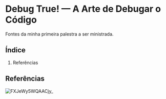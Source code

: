# Debug True! — A Arte de Debugar o Código

Fontes da minha primeira palestra a ser ministrada.

## Índice

1. Referências

## Referências
![FXJeWy5WQAACjy_](https://user-images.githubusercontent.com/41749399/178039886-23729af5-768b-478b-b6de-659d5fcd9fbf.jpg)
